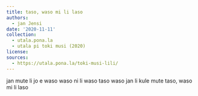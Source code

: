 ```yaml
---
title: taso, waso mi li laso
authors:
  - jan Jensi
date: '2020-11-11'
collection:
  - utala.pona.la
  - utala pi toki musi (2020)
license:
sources:
  - https://utala.pona.la/toki-musi-lili/
---
```


jan mute li jo e waso
waso ni li waso taso
waso jan li kule mute
taso, waso mi li laso
